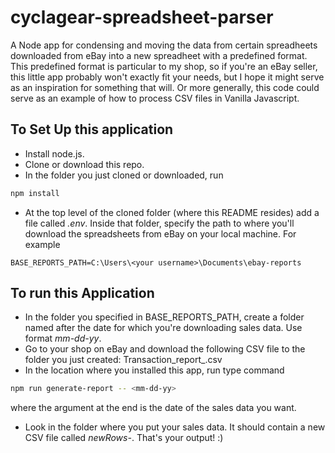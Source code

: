 # cyclagear-spreadsheet-parser

A Node app for condensing and moving the data from certain spreadheets downloaded from eBay into a new spreadheet with a predefined format. This predefined format is particular to my shop, so if you're an eBay seller, this little app probably won't exactly fit your needs, but I hope it might serve as an inspiration for something that will. Or more generally, this code could serve as an example of how to process CSV files in Vanilla Javascript.

## To Set Up this application

- Install node.js.
- Clone or download this repo.
- In the folder you just cloned or downloaded, run

 ```bash
 npm install
 ```

- At the top level of the cloned folder (where this README resides) add a file called *.env*. Inside that folder, specify the path to where you'll download the spreadsheets from eBay on your local machine. For example

 ```env
BASE_REPORTS_PATH=C:\Users\<your username>\Documents\ebay-reports
 ```

## To run this Application

- In the folder you specified in BASE_REPORTS_PATH, create a folder named after the date for which you're downloading sales data. Use format *mm-dd-yy*.
- Go to your shop on eBay and download the following CSV file to the folder you just created:
   Transaction_report_<date-range>.csv
- In the location where you installed this app, run type command

 ```bash
 npm run generate-report -- <mm-dd-yy>
 ```

 where the argument at the end is the date of the sales data you want.

- Look in the folder where you put your sales data. It should contain a new CSV file called *newRows-<mm-dd-yy>*. That's your output! :)
